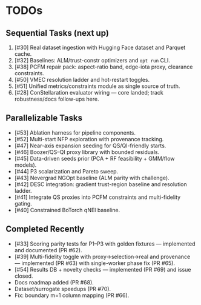 # TODOs

## Sequential Tasks (next up)
1. [#30] Real dataset ingestion with Hugging Face dataset and Parquet cache.
2. [#32] Baselines: ALM/trust-constr optimizers and `opt run` CLI.
3. [#38] PCFM repair pack: aspect-ratio band, edge-iota proxy, clearance constraints.
4. [#50] VMEC resolution ladder and hot-restart toggles.
5. [#51] Unified metrics/constraints module as single source of truth.
6. [#28] ConStellaration evaluator wiring — core landed; track robustness/docs follow-ups here.

## Parallelizable Tasks
- [#53] Ablation harness for pipeline components.
- [#52] Multi-start NFP exploration with provenance tracking.
- [#47] Near-axis expansion seeding for QS/QI-friendly starts.
- [#46] Boozer/QS–QI proxy library with bounded residuals.
- [#45] Data-driven seeds prior (PCA + RF feasibility + GMM/flow models).
- [#44] P3 scalarization and Pareto sweep.
- [#43] Nevergrad NGOpt baseline (ALM parity with challenge).
- [#42] DESC integration: gradient trust-region baseline and resolution ladder.
- [#41] Integrate QS proxies into PCFM constraints and multi-fidelity gating.
- [#40] Constrained BoTorch qNEI baseline.

## Completed Recently
- [#33] Scoring parity tests for P1–P3 with golden fixtures — implemented and documented (PR #62).
- [#39] Multi-fidelity toggle with proxy→selection→real and provenance — implemented (PR #63) with single-worker phase fix (PR #65).
- [#54] Results DB + novelty checks — implemented (PR #69) and issue closed.
- Docs roadmap added (PR #68).
- Dataset/surrogate speedups (PR #70).
- Fix: boundary m=1 column mapping (PR #66).
